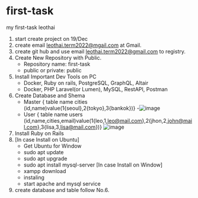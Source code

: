 # first-task
my first-task leothai

1. start create project on 19/Dec
2. create email leothai.term2022@mgail.com at Gmail.
3. create git hub and use email leothai.term2022@gmail.com to registry.
4. Create New Repository with Public.
   - Repository name: first-task
   - public or private: public
5. Install Important Dev Tools on PC
   - Docker, Ruby on rails, PostgreSQL, GraphQL, Altair
   - Docker, PHP Laravel(or Lumen), MySQL, RestAPI, Postman
6. Create Database and Shema
   - Master { table name cities (id,name)value(1{seoul},2{tokyo},3{bankok})}
   -![image](https://user-images.githubusercontent.com/121023196/208636217-356665e0-356a-4814-809a-ff10b41af8bb.png)
   - User { table name users (id,name,cities,email)value(1{leo,1,leo@mail.com},2{jhon,2,john@mail.com},3{lisa,3,lisa@mail.com})}
   ![image](https://user-images.githubusercontent.com/121023196/208637125-9adec8f9-395d-4637-af42-31a123d05336.png)
8. Install Ruby on Rails
9. [In case Install on Ubuntu]
   - Get Ubuntu for Window
   - sudo apt update
   - sudo apt upgrade
   - sudo apt install mysql-server
   [In case Install on Window]
   - xampp download
   - instaling
   - start apache and mysql service
 10. create database and table follow No.6.
